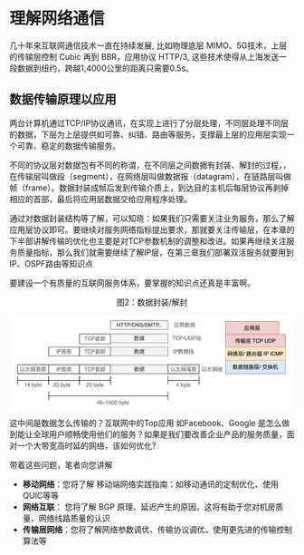 # 理解网络通信

几十年来互联网通信技术一直在持续发展,  比如物理底层 MIMO、5G技术，上层的传输层控制 Cubic 再到 BBR，应用协议 HTTP/3, 这些技术使得从上海发送一段数据到纽约，跨越1,4000公里的距离只需要0.5s。 

## 数据传输原理以应用
两台计算机通过TCP/IP协议通讯，在实现上进行了分层处理，不同层处理不同层的数据，下层为上层提供如可靠、纠错、路由等服务，支撑最上层的应用层实现一个可靠、稳定的数据传输服务。


不同的协议层对数据包有不同的称谓，在不同层之间数据有封装、解封的过程，，在传输层叫做段（segment），在网络层叫做数据报（datagram），在链路层叫做帧（frame）。数据封装成帧后发到传输介质上，到达目的主机后每层协议再剥掉相应的首部，最后将应用层数据交给应用程序处理。


通过对数据封装结构等了解，可以知晓：如果我们只需要关注业务服务，那么了解应用层协议即可。要继续对服务网络指标提出要求，那就要关注传输层，在本章的下半部讲解传输的优化也主要是对TCP参数机制的调整和改进。如果再继续关注服务质量指标，那么我们就需要继续了解IP层，在第三章我们部署双活服务就要用到IP、OSPF路由等知识点

要建设一个有质量的互联网服务体系，要掌握的知识点还真是丰富啊。


<div  align="center">
	<p>图2：数据封装/解封</p>
	<img src="../assets/chapter1/internet-data.png" width = "700"  align=center />
</div>


这中间是数据怎么传输的？互联网中的Top应用 如Facebook、Google 是怎么做到能让全球用户顺畅使用他们的服务？如果是我们要改善企业产品的服务质量，面对一个大带宽高时延的网络，该如何优化?

带着这些问题，笔者向您讲解

- **移动网络**：您将了解 移动端网络实践指南：如移动通讯的定制优化、使用QUIC等等
- **网络互联**： 您将了解 BGP 原理、延迟产生的原因，这将有助于您对机房质量、网络线路质量的认识
- **传输层网络**：您将了解网络参数调优、传输协议调优、使用更先进的传输控制算法等